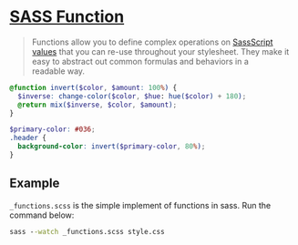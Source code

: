 # [SASS Function](https://sass-lang.com/documentation/at-rules/function/)

>Functions allow you to define complex operations on [SassScript values](https://sass-lang.com/documentation/values) that you can re-use throughout your stylesheet. They make it easy to abstract out common formulas and behaviors in a readable way.

```scss
@function invert($color, $amount: 100%) {
  $inverse: change-color($color, $hue: hue($color) + 180);
  @return mix($inverse, $color, $amount);
}

$primary-color: #036;
.header {
  background-color: invert($primary-color, 80%);
}
```

## Example

`_functions.scss` is the simple implement of functions in sass. Run the command below:

```cmd
sass --watch _functions.scss style.css
```
